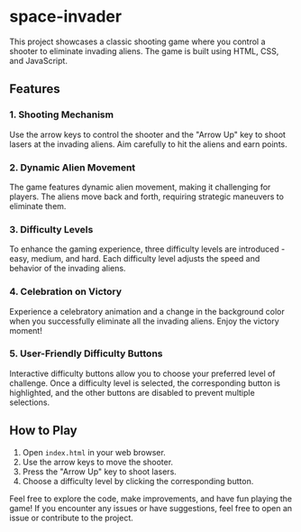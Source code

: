 # space-invader
This project showcases a classic shooting game where you control a shooter to eliminate invading aliens. The game is built using HTML, CSS, and JavaScript.


## Features

### 1. Shooting Mechanism

Use the arrow keys to control the shooter and the "Arrow Up" key to shoot lasers at the invading aliens. Aim carefully to hit the aliens and earn points.

### 2. Dynamic Alien Movement

The game features dynamic alien movement, making it challenging for players. The aliens move back and forth, requiring strategic maneuvers to eliminate them.

### 3. Difficulty Levels

To enhance the gaming experience, three difficulty levels are introduced - easy, medium, and hard. Each difficulty level adjusts the speed and behavior of the invading aliens.

### 4. Celebration on Victory

Experience a celebratory animation and a change in the background color when you successfully eliminate all the invading aliens. Enjoy the victory moment!

### 5. User-Friendly Difficulty Buttons

Interactive difficulty buttons allow you to choose your preferred level of challenge. Once a difficulty level is selected, the corresponding button is highlighted, and the other buttons are disabled to prevent multiple selections.

## How to Play

1. Open `index.html` in your web browser.
2. Use the arrow keys to move the shooter.
3. Press the "Arrow Up" key to shoot lasers.
4. Choose a difficulty level by clicking the corresponding button.

Feel free to explore the code, make improvements, and have fun playing the game! If you encounter any issues or have suggestions, feel free to open an issue or contribute to the project.
